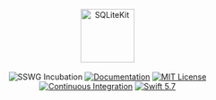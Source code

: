<p align="center">
    <picture>
      <source media="(prefers-color-scheme: dark)" srcset="https://user-images.githubusercontent.com/1130717/268050157-c372aab8-fe28-4f08-a4bb-270673253a80.png">
      <source media="(prefers-color-scheme: light)" srcset="https://user-images.githubusercontent.com/1130717/268050207-3275e0a5-9c59-40e0-b854-4ee0af3ebc5c.png">
      <img src="https://user-images.githubusercontent.com/1130717/268050207-3275e0a5-9c59-40e0-b854-4ee0af3ebc5c.png" height="96" alt="SQLiteKit">
    </picture> 
<br>
<br>
<a name=""><img src="https://img.shields.io/badge/sswg-incubating-green.svg" alt="SSWG Incubation"></a>
<a href="https://api.vapor.codes/sqlitekit/documentation/sqlitekit/"><img src="https://img.shields.io/badge/read_the-docs-2196f3.svg" alt="Documentation"></a>
<a href="LICENSE"><img src="https://img.shields.io/badge/license-MIT-brightgreen.svg" alt="MIT License"></a>
<a href="https://github.com/vapor/sqlite-kit/actions/workflows/test.yml"><img src="https://github.com/vapor/sqlite-kit/actions/workflows/test.yml/badge.svg" alt="Continuous Integration"></a>
<a href="https://swift.org"><img src="https://img.shields.io/badge/swift-5.7-brightgreen.svg" alt="Swift 5.7"></a>
</p>
